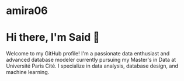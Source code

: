 # amira06

# Hi there, I'm Said 👋
Welcome to my GitHub profile! I'm a passionate data enthusiast and advanced database modeler currently pursuing my Master's in Data at Université Paris Cité. I specialize in data analysis, database design, and machine learning.
